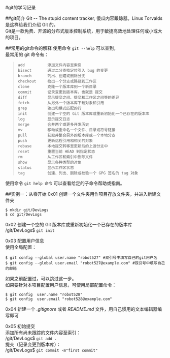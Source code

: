 #git的学习记录

##git简介
Git -- The stupid content tracker, 傻瓜内容跟踪器。Linus Torvalds 是这样给我们介绍 Git 的。  
Git是一款免费、开源的分布式版本控制系统，用于敏捷高效地处理任何或小或大的项目。

##常用的git命令的解释
使用命令 `git --help` 可以查到，  
最常用的 git 命令有：  
>     add          添加文件内容至索引
>     bisect       通过二分查找定位引入 bug 的变更
>     branch       列出、创建或删除分支
>     checkout     检出一个分支或路径到工作区
>     clone        克隆一个版本库到一个新目录
>     commit       记录变更到版本库，也就是 提交
>     diff         显示提交之间、提交和工作区之间等的差异
>     fetch        从另外一个版本库下载对象和引用
>     grep         输出和模式匹配的行
>     init         创建一个空的 Git 版本库或重新初始化一个已存在的版本库
>     log          显示提交日志
>     merge        合并两个或更多开发历史
>     mv           移动或重命名一个文件、目录或符号链接
>     pull         获取并整合另外的版本库或一个本地分支
>     push         更新远程引用和相关的对象
>     rebase       本地提交转移至更新后的上游分支中
>     reset        重置当前 HEAD 到指定状态
>     rm           从工作区和索引中删除文件
>     show         显示各种类型的对象
>     status       显示工作区状态
>     tag          创建、列出、删除或校验一个 GPG 签名的 tag 对象

使用命令 `git help 命令` 可以查看给定的子命令帮助或指南。

##实例一：从零开始
0x01 创建一个文件夹用作项目存放文件夹，并进入新建文件夹  
```
$ mkdir git/DevLogs
$ cd git/DevLogs
```

0x02 创建一个空的 Git 版本库或重新初始化一个已存在的版本库  
/git/DevLogs$ `git init`

0x03 配置用户信息  
使用全局配置：  
```
$ git config --global user.name "robot527" #双引号中填写自己的git用户名 
$ git config --global user.email "robot527@example.com" #双引号中填写自己的邮箱
```
如果之前配置过，可以跳过这一步。  
如果要针对本项目配置用户信息，可使用局部配置命令：  
```
$ git config  user.name "robot528"
$ git config  user.email "robot528@example.com" 
```

0x04 新建一个 *.gitignore* 或者 *README.md* 文件，用自己惯用的文本编辑器编写即可

0x05 初始提交  
添加所有尚未跟踪的文件内容至索引：  
/git/DevLogs$ `git add .`  
提交（记录变更到版本库）：  
/git/DevLogs$ `git commit -m"first commit"`



